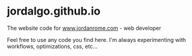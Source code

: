 jordalgo.github.io
==================

The website code for www.jordanrome.com - web developer

Feel free to use any code you find here. I'm always experimenting with workflows, optimizations, css, etc...